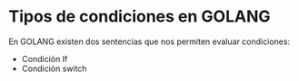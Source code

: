 # Tipos de condiciones en GOLANG

En GOLANG existen dos sentencias que nos permiten evaluar condiciones:
- Condición If
- Condición switch
